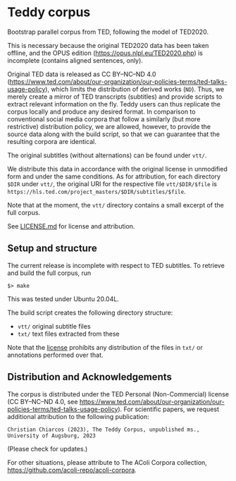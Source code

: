 # Teddy corpus

Bootstrap parallel corpus from TED, following the model of TED2020.

This is necessary because the original TED2020 data has been taken offline, and the OPUS edition (https://opus.nlpl.eu/TED2020.php) is incomplete (contains aligned sentences, only).

Original TED data is released as CC BY–NC–ND 4.0 (https://www.ted.com/about/our-organization/our-policies-terms/ted-talks-usage-policy), which limits the distribution of derived works (`ND`). Thus, we merely create a mirror of TED transcripts (subtitles) and provide scripts to extract relevant information on the fly.  Teddy users can thus replicate the corpus locally and produce any desired format. In comparison to conventional social media corpora that follow a similarly (but more restrictive) distribution policy, we are allowed, however, to provide the source data along with the build script, so that we can guarantee that the resulting corpora are identical.

The original subtitles (without alternations) can be found under `vtt/`. 

We distribute this data in accordance with the original license in unmodified form and under the same conditions.
As for attribution, for each directory `$DIR` under `vtt/`, the original URI for the respective file `vtt/$DIR/$file` is `https://hls.ted.com/project_masters/$DIR/subtitles/$file`.

Note that at the moment, the `vtt/` directory contains a small excerpt of the full corpus.

See [LICENSE.md](LICENSE.md) for license and attribution.

## Setup and structure

The current release is incomplete with respect to TED subtitles. To retrieve and build the full corpus, run

	$> make

This was tested under Ubuntu 20.04L.

The build script creates the following directory structure:

- `vtt/` original subtitle files
- `txt/` text files extracted from these

Note that the [license](LICENSE.md) prohibits any distribution of the files in `txt/` or annotations performed over that.

## Distribution and Acknowledgements

The corpus is distributed under the TED Personal (Non-Commercial) license (CC BY–NC–ND 4.0, see https://www.ted.com/about/our-organization/our-policies-terms/ted-talks-usage-policy). For scientific papers, we request additional attribution to the following publication:

	Christian Chiarcos (2023), The Teddy Corpus, unpublished ms., University of Augsburg, 2023

(Please check for updates.)

For other situations, please attribute to The AColi Corpora collection, https://github.com/acoli-repo/acoli-corpora.